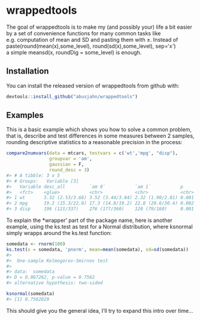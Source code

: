 
<!-- README.md is generated from README.Rmd. Please edit that file -->

# wrappedtools

<!-- badges: start -->
<!-- badges: end -->

The goal of wrappedtools is to make my (and possibly your) life a bit
easier by a set of convenience functions for many common tasks like
e.g. computation of mean and SD and pasting them with ±. Instead of  
paste(round(mean(x),some\_level), round(sd(x),some\_level), sep=‘±’)  
a simple meansd(x, roundDig = some\_level) is enough.

## Installation

You can install the released version of wrappedtools from github with:

``` r
devtools::install_github("abusjahn/wrappedtools")
```

## Examples

This is a basic example which shows you how to solve a common problem,
that is, describe and test differences in some measures between 2
samples, rounding descriptive statistics to a reasonable precision in
the process:

``` r
compare2numvars(data = mtcars, testvars = c('wt','mpg', "disp"), 
                groupvar = 'am',
                gaussian = F,
                round_desc = 3)
#> # A tibble: 3 x 5
#> # Groups:   Variable [3]
#>   Variable desc_all         `am 0`           `am 1`           p    
#>   <fct>    <glue>           <chr>            <chr>            <chr>
#> 1 wt       3.32 (2.53/3.66) 3.52 (3.44/3.84) 2.32 (1.90/2.81) 0.001
#> 2 mpg      19.2 (15.3/22.8) 17.3 (14.8/19.2) 22.8 (20.6/30.4) 0.002
#> 3 disp     196 (121/337)    276 (177/360)    120 (79/160)     0.001
```

To explain the \*wrapper’ part of the package name, here is another
example, using the ks.test as test for a Normal distribution, where
ksnormal simply wrapps around the ks.test function:

``` r
somedata <- rnorm(100)
ks.test(x = somedata, 'pnorm', mean=mean(somedata), sd=sd(somedata))
#> 
#>  One-sample Kolmogorov-Smirnov test
#> 
#> data:  somedata
#> D = 0.067262, p-value = 0.7562
#> alternative hypothesis: two-sided

ksnormal(somedata)
#> [1] 0.7562029
```

This should give you the general idea, I’ll try to expand this intro
over time…

